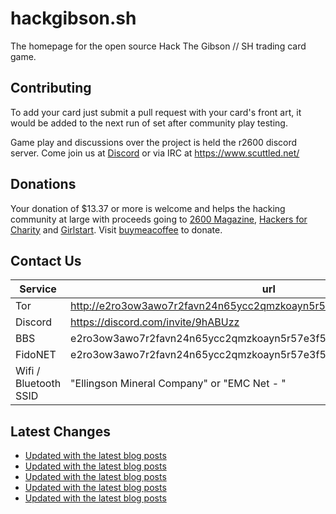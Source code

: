 # hackgibson.sh
The homepage for the open source Hack The Gibson // SH trading card game.


## Contributing

To add your card just submit a pull request with your card's front art, it would be added to the next run of set after community play testing.

Game play and discussions over the project is held the r2600 discord server. Come join us at [Discord](https://discord.com/invite/9hABUzz) or via IRC at https://www.scuttled.net/


## Donations

Your donation of $13.37 or more is welcome and helps the hacking community at large with proceeds going to [2600 Magazine](https://2600.com/), [Hackers for Charity](https://hackersforcharity.org) and [Girlstart](https://girlstart.org).  Visit [buymeacoffee](https://www.buymeacoffee.com/hackgibson.sh) to donate.


## Contact Us

Service | url
-|-
Tor | http://e2ro3ow3awo7r2favn24n65ycc2qmzkoayn5r57e3f56nvjwdcgg32ad.onion
Discord | https://discord.com/invite/9hABUzz
BBS | e2ro3ow3awo7r2favn24n65ycc2qmzkoayn5r57e3f56nvjwdcgg32ad.onion:23
FidoNET | e2ro3ow3awo7r2favn24n65ycc2qmzkoayn5r57e3f56nvjwdcgg32ad.onion:24554
Wifi / Bluetooth SSID | "Ellingson Mineral Company" or "EMC Net - <fidonet address>"

## Latest Changes
<!-- BLOG-POST-LIST:START -->
- [Updated with the latest blog posts](https://github.com/DFW2600/hackgibson.sh/commit/915c587b0e1e40d3d235bcf93859af27188c57c9)
- [Updated with the latest blog posts](https://github.com/DFW2600/hackgibson.sh/commit/616697bfa5918f044a1a7d026260751c203c0c46)
- [Updated with the latest blog posts](https://github.com/DFW2600/hackgibson.sh/commit/c2e88ea95b9b520b6f35ad146dc711ab7f30590a)
- [Updated with the latest blog posts](https://github.com/DFW2600/hackgibson.sh/commit/08b377cf32a1bdd8eb03564c41ff718f44df6faf)
- [Updated with the latest blog posts](https://github.com/DFW2600/hackgibson.sh/commit/46aa1fd739bce8c24038b0a235f1d39e5583ec47)
<!-- BLOG-POST-LIST:END -->
